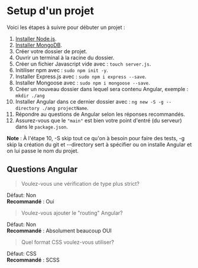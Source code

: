 # Setup d'un projet

Voici les étapes à suivre pour débuter un projet :

1. [Installer Node.js](../../Node.js/Notes/Theorie.md#installation).
2. [Installer MongoDB](../../MongoDB/Notes/Theorie.md#installation).
3. Créer votre dossier de projet.
4. Ouvrir un terminal à la racine du dossier.
5. Créer un fichier Javascript vide avec : `touch server.js`.
6. Initiliser npm avec : `sudo npm init -y`.
7. Installer Express.js avec : `sudo npm i express --save`.
8. Installer Mongoose avec : `sudo npm i mongoose --save`.
9. Créer un nouveau dossier dans lequel sera contenu Angular, exemple : `mkdir ./ang`
10. Installer Angular dans ce dernier dossier avec : `ng new -S -g --directory ./ang projectName`.
11. Répondre au questions de Angular selon les réponses recommandés.
12. Assurez-vous que le `"main"` est bien votre point d'entré (du serveur) dans le `package.json`.

**Note** : À l'étape 10, -S skip tout ce qu'on à besoin pour faire des tests, -g skip la création du git et --directory sert à spécifier ou on installe Angular et on lui passe le nom du projet.

## Questions Angular 

> Voulez-vous une vérification de type plus strict?

Défaut: Non <br>
**Recommandé** : Oui

> Voulez-vous ajouter le "routing" Angular?

Défaut: Non <br>
**Recommandé** : Absolument beaucoup OUI

> Quel format CSS voulez-vous utiliser?

Défaut: CSS <br>
**Recommandé** : SCSS

